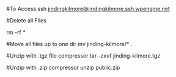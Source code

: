 #To Access
ssh jindingkilmore@jindingkilmore.ssh.wpengine.net

#Delete all Files 

rm -rf *

#Move all files up to one dir
mv jinding-kilmore/* . 

#Unzip with .tgz file compressor
tar -zxvf jinding-kilmore.tgz

#Unzip with .zip compressor
unzip public.zip
